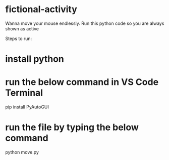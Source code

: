 # fictional-activity
Wanna move your mouse endlessly. Run this python code so you are always shown as active

Steps to run:
# install python
# run the below command in VS Code Terminal
 pip install PyAutoGUI
# run the file by typing the below command 
 python move.py

